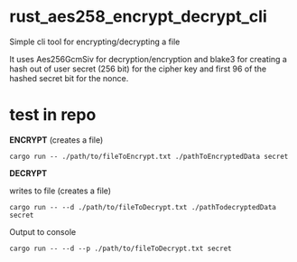 # rust_aes258_encrypt_decrypt_cli
Simple cli tool for encrypting/decrypting a file

It uses Aes256GcmSiv for decryption/encryption and blake3 for creating a hash out of user secret (256 bit) for the cipher key
and first 96 of the hashed secret bit for the nonce.

# test in repo

**ENCRYPT**
(creates a file)
```
cargo run -- ./path/to/fileToEncrypt.txt ./pathToEncryptedData secret
```


**DECRYPT**

writes to file (creates a file)

```
cargo run -- --d ./path/to/fileToDecrypt.txt ./pathTodecryptedData secret
```

Output to console

```
cargo run -- --d --p ./path/to/fileToDecrypt.txt secret
```
